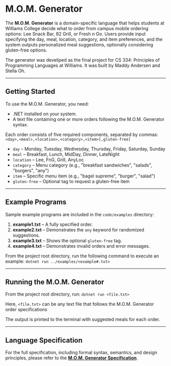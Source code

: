 # M.O.M. Generator

The **M.O.M. Generator** is a domain-specific language that helps students at Williams College decide what to order from campus mobile ordering options: Lee Snack Bar, 82 Grill, or Fresh n Go. 
Users provide input specifying the day, meal, location, category, and item preferences, and the system outputs personalized meal suggestions, optionally considering gluten-free options.

The generator was develiped as the final project for CS 334: Principles of Programming Languages at Williams. It was built by Maddy Andersen and Stella Oh.

---

## Getting Started

To use the M.O.M. Generator, you need:

- .NET installed on your system.
- A text file containing one or more orders following the M.O.M. Generator syntax.

Each order consists of five required components, separated by commas:
`<day>,<meal>,<location>,<category>,<item>[,gluten-free]`

- `day` – Monday, Tuesday, Wednesday, Thursday, Friday, Saturday, Sunday  
- `meal` – Breakfast, Lunch, MidDay, Dinner, LateNight  
- `location` – Lee, FnG, Grill, AnyLoc  
- `category` – Menu category (e.g., "breakfast sandwiches", "salads", "burgers", "any")  
- `item` – Specific menu item (e.g., "bagel supreme", "burger", "salad")  
- `gluten-free` – Optional tag to request a gluten-free item

---

## Example Programs

Sample example programs are included in the `code/examples` directory:

1. **example1.txt** – A fully specified order.  
2. **example2.txt** – Demonstrates the `any` keyword for randomized suggestions.  
3. **example3.txt** – Shows the optional `gluten-free` tag.  
4. **example4.txt** – Demonstrates invalid orders and error messages.

From the project root directory, run the following command to execute an example:
`dotnet run ../examples/<example#.txt>`

---

## Running the M.O.M. Generator

From the project root directory, run:
`dotnet run <file.txt>`

Here, `<file.txt>` can be any text file that follows the M.O.M. Generator order specifications

The output is printed to the terminal with suggested meals for each order.

---

## Language Specification

For the full specification, including formal syntax, semantics, and design principles, please refer to the [**M.O.M. Generator Specification**](https://github.com/maddyandersen/MOM-Generator/blob/main/docs/specification.pdf).



